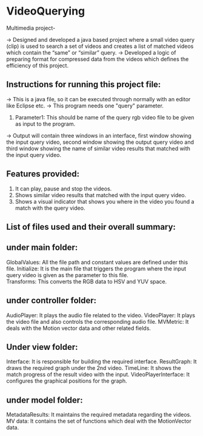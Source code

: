 VideoQuerying
=============

Multimedia project- 

-> Designed and developed a java based project where a small video query (clip) is used to search a set of videos and creates a list of
matched videos which contain the “same” or “similar” query.
-> Developed a logic of preparing format for compressed data from the videos which defines the efficiency of this project.



Instructions for running this project file:
-----------------------------------------


-> This is a java file, so it can be executed through normally with an editor like Eclipse etc.
-> This program needs one "query" parameter.

   1) Parameter1: This should be name of the query rgb video file to be given as input to the program.
   

-> Output will contain three windows in an interface, first window showing the input query video, second window showing the output query video and third window showing the name of similar video results that matched with the input query video.

Features provided:
-----------------
1) It can play, pause and stop the videos.
2) Shows similar video results that matched with the input query video.
3) Shows a visual indicator that shows you where in the video you found a match with the query video.


List of files used and their overall summary:
------------------------------------------------
under main folder:
------------------

GlobalValues: All the file path and constant values are defined under this file.
Initialize: It is the main file that triggers the program where the input query video is given as the parameter to this file.  
Transforms: This converts the RGB data to HSV and YUV space.

under controller folder:
----------------------

AudioPlayer: It plays the audio file related to the video.
VideoPlayer: It plays the video file and also controls the corresponding audio file.
MVMetric:    It deals with the Motion vector data and other related fields.


Under view folder:
-------------------

Interface: It is responsible for building the required interface.
ResultGraph: It draws the required graph under the 2nd video.
TimeLine: It shows the match progress of the result video with the input.
VideoPlayerInterface: It configures the graphical positions for the graph.


under model folder:
-------------------

MetadataResults: It maintains the required metadata regarding the videos.
MV data: It contains the set of functions which deal with the MotionVector data.



